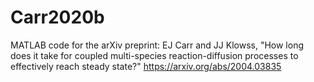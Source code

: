 # Carr2020b

MATLAB code for the arXiv preprint: EJ Carr and JJ Klowss, "How long does it take for coupled multi-species reaction-diffusion processes to effectively reach steady state?" https://arxiv.org/abs/2004.03835
